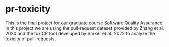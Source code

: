 # pr-toxicity
This is the final project for our graduate course Software Quality Assurance. In this project we are using the pull-request dataset provided by Zhang et al. 2020 and the toxiCR tool developed by Sarker et al. 2022 to analyze the toxicity of pull-requests.
